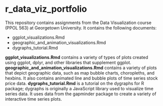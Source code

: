 # r_data_viz_portfolio

This repository contains assignments from the Data Visualization course (PPOL 563) at Georgetown University. It contains the following documents:
+ ggplot_visualizations.Rmd
+ geographic_and_animation_visualizations.Rmd
+ dygraphs_tutorial.Rmd

**ggplot_visualizations.Rmd** contains a variety of types of plots created using ggplot, dplyr, and other libraries that supplement ggplot. 
**geographic_and_animation_visualizations.Rmd** contains a variety of plots that depict geographic data, such as map bubble charts, choropleths, and hexbins. It also contains animated line and bubble plots of time series stock price data.
**dygraphs_tutorial.Rmd** is a tutorial on the dygraphs for R package; dygraphs is originally a JavaScript library used to visualize time series data. It uses data from the gapminder package to create a variety of interactive time series plots.
